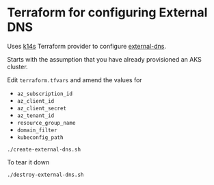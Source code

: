 # Terraform for configuring External DNS

Uses [k14s](https://github.com/k14s/terraform-provider-k14s) Terraform provider to configure [external-dns](https://github.com/kubernetes-sigs/external-dns).

Starts with the assumption that you have already provisioned an AKS cluster.

Edit `terraform.tfvars` and amend the values for

* `az_subscription_id`
* `az_client_id`
* `az_client_secret`
* `az_tenant_id`
* `resource_group_name`
* `domain_filter`
* `kubeconfig_path`

```
./create-external-dns.sh
```

To tear it down

```
./destroy-external-dns.sh
```
